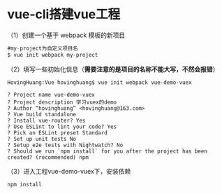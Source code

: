 # vue-cli搭建vue工程

（1）创建一个基于 webpack 模板的新项目

```javascript
#my-project为自定义项目名
$ vue init webpack my-project
```

（2）填写一些初始化信息（**需要注意的是项目的名称不能大写，不然会报错**）

~~~
HovingHuang:Vue hovinghuang$ vue init webpack vue-demo-vuex

? Project name vue-demo-vuex
? Project description 学习vuex的demo
? Author “hovinghuang” <hovinghuang@163.com>
? Vue build standalone
? Install vue-router? Yes
? Use ESLint to lint your code? Yes
? Pick an ESLint preset Standard
? Set up unit tests No
? Setup e2e tests with Nightwatch? No
? Should we run `npm install` for you after the project has been created? (recommended) npm
~~~

（3）进入工程vue-demo-vuex下，安装依赖

~~~
npm install
~~~



